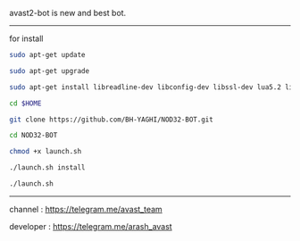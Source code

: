avast2-bot is new and best bot.
_________________________________________________________________________________
for install  
```bash
sudo apt-get update

sudo apt-get upgrade

sudo apt-get install libreadline-dev libconfig-dev libssl-dev lua5.2 liblua5.2-dev libevent-dev make unzip git redis-server g++ libjansson-dev libpython-dev expat libexpat1-dev

cd $HOME

git clone https://github.com/BH-YAGHI/NOD32-BOT.git

cd NOD32-BOT

chmod +x launch.sh

./launch.sh install

./launch.sh
```


---------------------------------------------------------------------------------
channel : https://telegram.me/avast_team

developer : https://telegram.me/arash_avast
